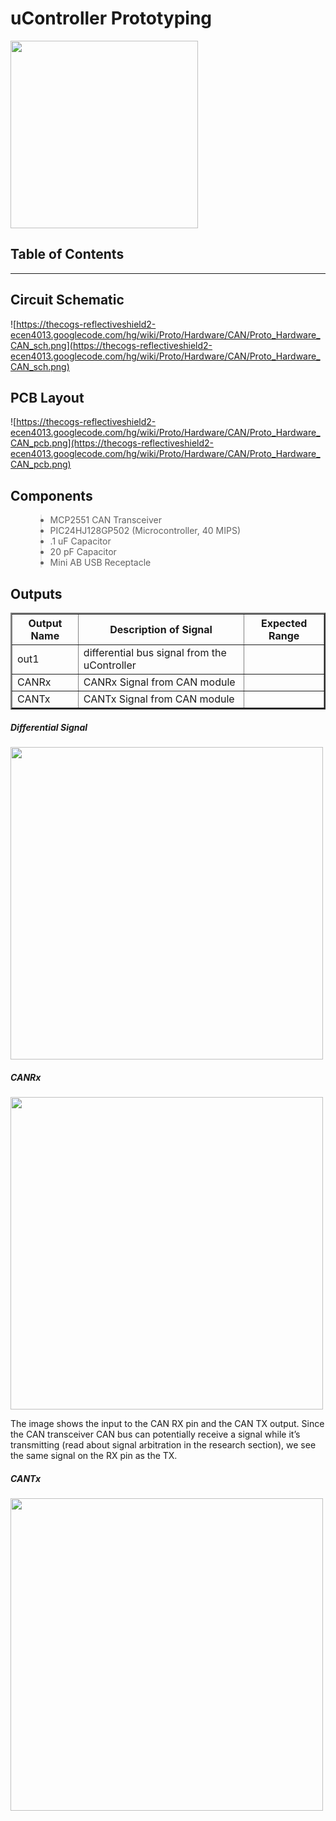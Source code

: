 <h1>uController Prototyping</h1>

<img src='https://thecogs-reflectiveshield2-ecen4013.googlecode.com/hg/wiki/Proto/Hardware/CAN/Proto_Hardware_CAN_headerimg.jpg' height='300px' />


<h2>Table of Contents</h2>




---


## Circuit Schematic ##

![https://thecogs-reflectiveshield2-ecen4013.googlecode.com/hg/wiki/Proto/Hardware/CAN/Proto_Hardware_CAN_sch.png](https://thecogs-reflectiveshield2-ecen4013.googlecode.com/hg/wiki/Proto/Hardware/CAN/Proto_Hardware_CAN_sch.png)

## PCB Layout ##

![https://thecogs-reflectiveshield2-ecen4013.googlecode.com/hg/wiki/Proto/Hardware/CAN/Proto_Hardware_CAN_pcb.png](https://thecogs-reflectiveshield2-ecen4013.googlecode.com/hg/wiki/Proto/Hardware/CAN/Proto_Hardware_CAN_pcb.png)

## Components ##

<ul>
<blockquote><li>MCP2551 CAN Transceiver</li>
<li>PIC24HJ128GP502 (Microcontroller, 40 MIPS)</li>
<li>.1 uF Capacitor</li>
<li>20 pF Capacitor</li>
<li>Mini AB USB Receptacle</li>
</ul></blockquote>

## Outputs ##

<table border='2px'>
<blockquote><tr>
<blockquote><th>Output Name</th>
<th>Description of Signal</th>
<th>Expected Range</th>
</blockquote></tr>
<tr>
<blockquote><td>out1</td>
<td>differential bus signal from the uController</td>
<td></td>
</blockquote></tr>
<tr>
<blockquote><td>CANRx</td>
<td>CANRx Signal from CAN module</td>
<td></td>
</blockquote></tr>
<tr>
<blockquote><td>CANTx</td>
<td>CANTx Signal from CAN module</td>
<td></td>
</blockquote></tr>
</table></blockquote>

##### Differential Signal #####

<img src='https://thecogs-reflectiveshield2-ecen4013.googlecode.com/hg/wiki/Proto/Hardware/CAN/Proto_Hardware_CAN_output_differential.jpg' width='500' />

##### CANRx #####

<img src='https://thecogs-reflectiveshield2-ecen4013.googlecode.com/hg/wiki/Proto/Hardware/CAN/Proto_Hardware_CAN_output_canrx.png' width='500' />

The image shows the input to the CAN RX pin and the CAN TX output. Since the CAN transceiver CAN bus can potentially receive a signal while it’s transmitting (read about signal arbitration in the research section), we see the same signal on the RX pin as the TX.

##### CANTx #####

<img src='https://thecogs-reflectiveshield2-ecen4013.googlecode.com/hg/wiki/Proto/Hardware/CAN/Proto_Hardware_CAN_output_cantx.png' width='500' />